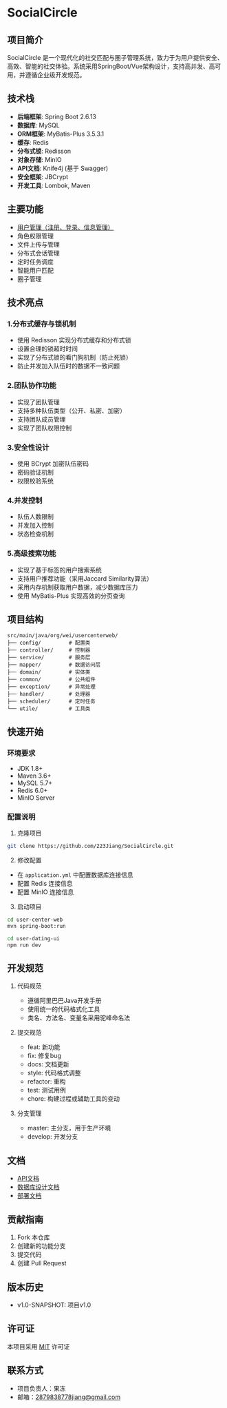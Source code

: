 # SocialCircle

## 项目简介
SocialCircle 是一个现代化的社交匹配与圈子管理系统，致力于为用户提供安全、高效、智能的社交体验。系统采用SpringBoot/Vue架构设计，支持高并发、高可用，并遵循企业级开发规范。

## 技术栈
- **后端框架**: Spring Boot 2.6.13
- **数据库**: MySQL
- **ORM框架**: MyBatis-Plus 3.5.3.1
- **缓存**: Redis
- **分布式锁**: Redisson
- **对象存储**: MinIO
- **API文档**: Knife4j (基于 Swagger)
- **安全框架**: JBCrypt
- **开发工具**: Lombok, Maven

## 主要功能
- [用户管理（注册、登录、信息管理）](https://github.com/223Jiang/user-center)
- 角色权限管理
- 文件上传与管理
- 分布式会话管理
- 定时任务调度
- 智能用户匹配
- 圈子管理

## 技术亮点
### 1.分布式缓存与锁机制
- 使用 Redisson 实现分布式缓存和分布式锁
- 设置合理的锁超时时间
- 实现了分布式锁的看门狗机制（防止死锁）
- 防止并发加入队伍时的数据不一致问题

### 2.团队协作功能
- 实现了团队管理
- 支持多种队伍类型（公开、私密、加密）
- 支持团队成员管理
- 实现了团队权限控制

### 3.安全性设计
- 使用 BCrypt 加密队伍密码
- 密码验证机制
- 权限校验系统

### 4.并发控制
- 队伍人数限制
- 并发加入控制
- 状态检查机制

### 5.高级搜索功能
- 实现了基于标签的用户搜索系统
- 支持用户推荐功能（采用Jaccard Similarity算法）
- 采用内存机制获取用户数据，减少数据库压力
- 使用 MyBatis-Plus 实现高效的分页查询

## 项目结构
```
src/main/java/org/wei/usercenterweb/
├── config/         # 配置类
├── controller/     # 控制器
├── service/        # 服务层
├── mapper/         # 数据访问层
├── domain/         # 实体类
├── common/         # 公共组件
├── exception/      # 异常处理
├── handler/        # 处理器
├── scheduler/      # 定时任务
└── utile/          # 工具类
```

## 快速开始

### 环境要求
- JDK 1.8+
- Maven 3.6+
- MySQL 5.7+
- Redis 6.0+
- MinIO Server

### 配置说明
1. 克隆项目
```bash
git clone https://github.com/223Jiang/SocialCircle.git
```

2. 修改配置
- 在 `application.yml` 中配置数据库连接信息
- 配置 Redis 连接信息
- 配置 MinIO 连接信息

3. 启动项目
```bash
cd user-center-web
mvn spring-boot:run

cd user-dating-ui
npm run dev
```

## 开发规范
1. 代码规范
   - 遵循阿里巴巴Java开发手册
   - 使用统一的代码格式化工具
   - 类名、方法名、变量名采用驼峰命名法

2. 提交规范
   - feat: 新功能
   - fix: 修复bug
   - docs: 文档更新
   - style: 代码格式调整
   - refactor: 重构
   - test: 测试用例
   - chore: 构建过程或辅助工具的变动

3. 分支管理
   - master: 主分支，用于生产环境
   - develop: 开发分支

## 文档
- [API文档](http://localhost:8081/api/doc.html)
- [数据库设计文档](docs/database.md)
- [部署文档](docs/deploy.md)

## 贡献指南
1. Fork 本仓库
2. 创建新的功能分支
3. 提交代码
4. 创建 Pull Request

## 版本历史
- v1.0-SNAPSHOT: 项目v1.0

## 许可证
本项目采用 [MIT](LICENSE) 许可证

## 联系方式
- 项目负责人：果冻
- 邮箱：2879838778jiang@gmail.com
